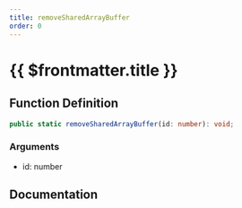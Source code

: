 ```yaml
---
title: removeSharedArrayBuffer
order: 0
---
```


# {{ $frontmatter.title }}

## Function Definition

```ts
public static removeSharedArrayBuffer(id: number): void;
```

### Arguments

* id: number

## Documentation

<!--@include: ./parts/removeSharedArrayBuffer.md-->
